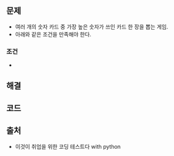 문제
-----
- 여러 개의 숫자 카드 중 가장 높은 숫자가 쓰인 카드 한 장을 뽑는 게임.
- 아래와 같은 조건을 만족해야 한다.
### 조건
- 

해결
-----

코드
-----

출처
-----
- 이것이 취업을 위한 코딩 테스트다 with python
